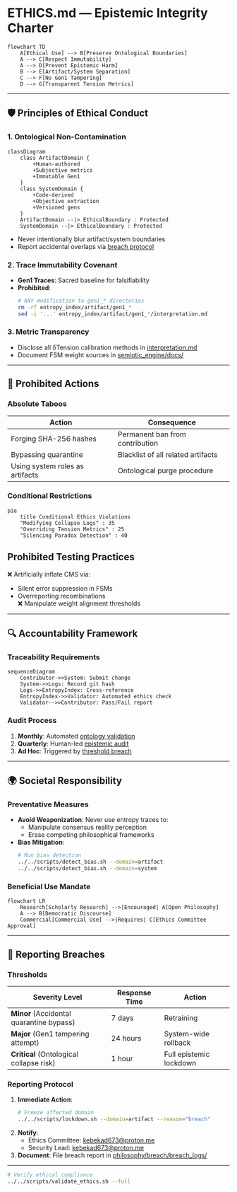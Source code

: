 # ETHICS.md — Epistemic Integrity Charter

```mermaid
flowchart TD
    A[Ethical Use] --> B[Preserve Ontological Boundaries]
    A --> C[Respect Immutability]
    A --> D[Prevent Epistemic Harm]
    B --> E[Artifact/System Separation]
    C --> F[No Gen1 Tampering]
    D --> G[Transparent Tension Metrics]
```

---

## 🛡️ Principles of Ethical Conduct

### 1. **Ontological Non-Contamination**
```mermaid
classDiagram
    class ArtifactDomain {
        +Human-authored
        +Subjective metrics
        +Immutable Gen1
    }
    class SystemDomain {
        +Code-derived
        +Objective extraction
        +Versioned gens
    }
    ArtifactDomain --|> EthicalBoundary : Protected
    SystemDomain --|> EthicalBoundary : Protected
```
- Never intentionally blur artifact/system boundaries  
- Report accidental overlaps via [breach protocol](#reporting-breach)  

### 2. **Trace Immutability Covenant**
- **Gen1 Traces**: Sacred baseline for falsifiability  
- **Prohibited**:  
  ```bash
  # ANY modification to gen1_* directories
  rm -rf entropy_index/artifact/gen1_*
  sed -i '...' entropy_index/artifact/gen1_*/interpretation.md
  ```

### 3. **Metric Transparency**
- Disclose all δTension calibration methods in [interpretation.md](USAGE.md#interpretation-files)  
- Document FSM weight sources in [semiotic_engine/docs/](semiotic_engine/docs/weights.md)  

---

## 🚫 Prohibited Actions

### Absolute Taboos
| Action | Consequence | 
|--------|-------------|
| Forging SHA-256 hashes | Permanent ban from contribution |
| Bypassing quarantine | Blacklist of all related artifacts |
| Using system roles as artifacts | Ontological purge procedure |

### Conditional Restrictions
```mermaid
pie
    title Conditional Ethics Violations
    "Modifying Collapse Logs" : 35
    "Overriding Tension Metrics" : 25
    "Silencing Paradox Detection" : 40
```
## Prohibited Testing Practices  
❌ Artificially inflate CMS via:  
   - Silent error suppression in FSMs  
   - Overreporting recombinations  
❌ Manipulate weight alignment thresholds  
---

## 🔍 Accountability Framework

### Traceability Requirements
```mermaid
sequenceDiagram
    Contributor->>System: Submit change
    System->>Logs: Record git hash
    Logs->>EntropyIndex: Cross-reference
    EntropyIndex->>Validator: Automated ethics check
    Validator-->>Contributor: Pass/Fail report
```

### Audit Process
1. **Monthly**: Automated [ontology validation](CONTRIBUTING.md#validation-protocol)  
2. **Quarterly**: Human-led [epistemic audit](philosophy/audit/audit_protocol.md)  
3. **Ad Hoc**: Triggered by [threshold breach](#thresholds)  

---

## 🌍 Societal Responsibility

### Preventative Measures
- **Avoid Weaponization**: Never use entropy traces to:  
  - Manipulate consensus reality perception  
  - Erase competing philosophical frameworks  
- **Bias Mitigation**:  
  ```bash
  # Run bias detection
  ../../scripts/detect_bias.sh --domain=artifact
  ../../scripts/detect_bias.sh --domain=system
  ```

### Beneficial Use Mandate
```mermaid
flowchart LR
    Research[Scholarly Research] -->|Encouraged| A[Open Philosophy]
    A --> B[Democratic Discourse]
    Commercial[Commercial Use] -->|Requires| C[Ethics Committee Approval]
```

---

## 🚨 Reporting Breaches

### Thresholds
| Severity Level | Response Time | Action |
|----------------|---------------|--------|
| **Minor** (Accidental quarantine bypass) | 7 days | Retraining |  
| **Major** (Gen1 tampering attempt) | 24 hours | System-wide rollback |  
| **Critical** (Ontological collapse risk) | 1 hour | Full epistemic lockdown |

### Reporting Protocol
1. **Immediate Action**:  
   ```bash
   # Freeze affected domain
   ../../scripts/lockdown.sh --domain=artifact --reason="breach"
   ```
2. **Notify**:  
   - Ethics Committee: kebekad673@proton.me  
   - Security Lead: kebekad673@proton.me
3. **Document**: File breach report in [philosophy/breach/breach_logs/](philosophy/breach/breach_logs/)

---

```bash
# Verify ethical compliance
../../scripts/validate_ethics.sh --full
```


